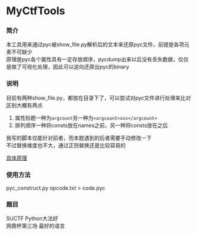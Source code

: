 # MyCtfTools
### 简介
本工具用来通过pyc被show_file.py解析后的文本来还原pyc文件，前提是各项元素不可缺少  
原理是pyc各个属性具有一定存放顺序，pycdump出来以后没有丢失数据，仅仅是做了可视化处理，因此可以逆向还原出pyc的binary  
### 说明
目前有两种show_file.py，都放在目录下了，可以尝试对pyc文件进行处理来比对  
区别大概有两点  
1. 属性标题一种为`argcount`另一种为`<argcount>xxx</argcount>`  
2. 排列顺序一种将consts放在names之前，另一种将consts放在之后  

我写的脚本仅能针对前者，而本题遇到的后者需要手动修改一下  
不过替换难度也不大，通过正则替换还是比较容易的  

[具体原理](https://blog.csdn.net/whklhhhh/article/details/80842694)  
### 使用方法  
pyc_construct.py opcode.txt > code.pyc  

### 题目
SUCTF Python大法好  
网鼎杯第三场 最好的语言  
 
